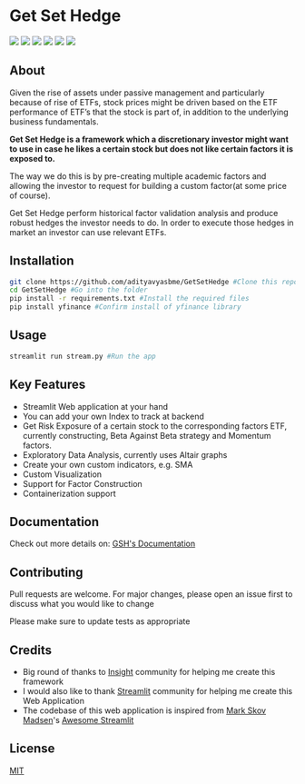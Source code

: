 # Get Set Hedge
![](https://img.shields.io/badge/python-3.7-red)
![](https://img.shields.io/badge/Streamlit-0.67.1-blue)
![](https://img.shields.io/badge/numpy-1.19.2-blue)
![](https://img.shields.io/badge/pandas-1.1.2-blue)
![](https://img.shields.io/badge/statsmodels-0.12.0-blue)
![](https://img.shields.io/badge/license-MIT-green)

## About

Given the rise of assets under passive management and particularly because of rise of ETFs, stock prices might be driven based on the ETF performance of ETF’s that the stock is part of, in addition to the underlying business fundamentals.

**Get Set Hedge is a framework which a discretionary investor might want to use in case he likes a certain stock but does not like certain factors it is exposed to.**

The way we do this is by pre-creating multiple academic factors and allowing the investor to request for building a custom factor(at some price of course).

Get Set Hedge perform historical factor validation analysis and produce robust hedges the investor needs to do. In order to execute those hedges in market an investor can use relevant ETFs.

## Installation

```bash
git clone https://github.com/adityavyasbme/GetSetHedge #Clone this repo
cd GetSetHedge #Go into the folder
pip install -r requirements.txt #Install the required files
pip install yfinance #Confirm install of yfinance library
```

## Usage

```bash
streamlit run stream.py #Run the app
```

## Key Features
- Streamlit Web application at your hand
- You can add your own Index to track at backend
- Get Risk Exposure of a certain stock to the corresponding factors ETF, currently constructing, Beta Against Beta strategy and Momentum factors.
- Exploratory Data Analysis, currently uses Altair graphs
- Create your own custom indicators, e.g. SMA
- Custom Visualization
- Support for Factor Construction
- Containerization support

## Documentation
Check out more details on: [GSH's Documentation](https://adityavyasbme.github.io/GetSetHedge/)


## Contributing
Pull requests are welcome. For major changes, please open an issue first to discuss what you would like to change

Please make sure to update tests as appropriate

## Credits


- Big round of thanks to [Insight](https://insightfellows.com) community for helping me create this framework
- I would also like to thank [Streamlit](https://www.streamlit.io) community for helping me create this Web Application
- The codebase of this web application is inspired from [Mark Skov Madsen](https://www.linkedin.com/in/marcskovmadsen)'s [Awesome Streamlit](https://github.com/MarcSkovMadsen/awesome-streamlit)

## License
[MIT](https://github.com/adityavyasbme/GetSetHedge/blob/master/LICENSE)

